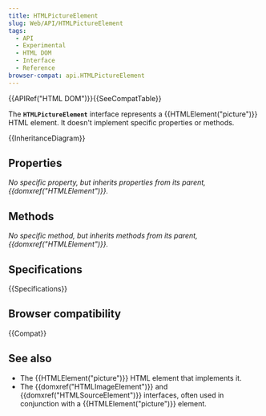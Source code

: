 ```yaml
---
title: HTMLPictureElement
slug: Web/API/HTMLPictureElement
tags:
  - API
  - Experimental
  - HTML DOM
  - Interface
  - Reference
browser-compat: api.HTMLPictureElement
---
```

{{APIRef("HTML DOM")}}{{SeeCompatTable}}

The **`HTMLPictureElement`** interface represents a {{HTMLElement("picture")}} HTML element. It doesn't implement specific properties or methods.

{{InheritanceDiagram}}

## Properties

_No specific property, but inherits properties from its parent, {{domxref("HTMLElement")}}._

## Methods

_No specific method, but inherits methods from its parent, {{domxref("HTMLElement")}}._

## Specifications

{{Specifications}}

## Browser compatibility

{{Compat}}

## See also

- The {{HTMLElement("picture")}} HTML element that implements it.
- The {{domxref("HTMLImageElement")}} and {{domxref("HTMLSourceElement")}} interfaces, often used in conjunction with a {{HTMLElement("picture")}} element.
